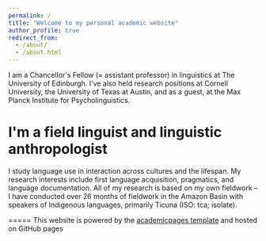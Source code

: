 ```yaml
---
permalink: /
title: "Welcome to my personal academic website"
author_profile: true
redirect_from: 
  - /about/
  - /about.html
---
```


I am a Chancellor's Fellow (= assistant professor) in linguistics at The University of Edinburgh. I've also held research positions at Cornell University, the University of Texas at Austin, and as a guest, at the Max Planck Institute for Psycholinguistics.

I'm a field linguist and linguistic anthropologist
======
I study language use in interaction across cultures and the lifespan. My research interests include first language acquisition, pragmatics, and language documentation. All of my research is based on my own fieldwork – I have conducted over 26 months of fieldwork in the Amazon Basin with speakers of Indigenous languages, primarily Ticuna (ISO: tca; isolate).

=====
This website is powered by the [academicpages template](https://github.com/academicpages/academicpages.github.io) and hosted on GitHub pages
